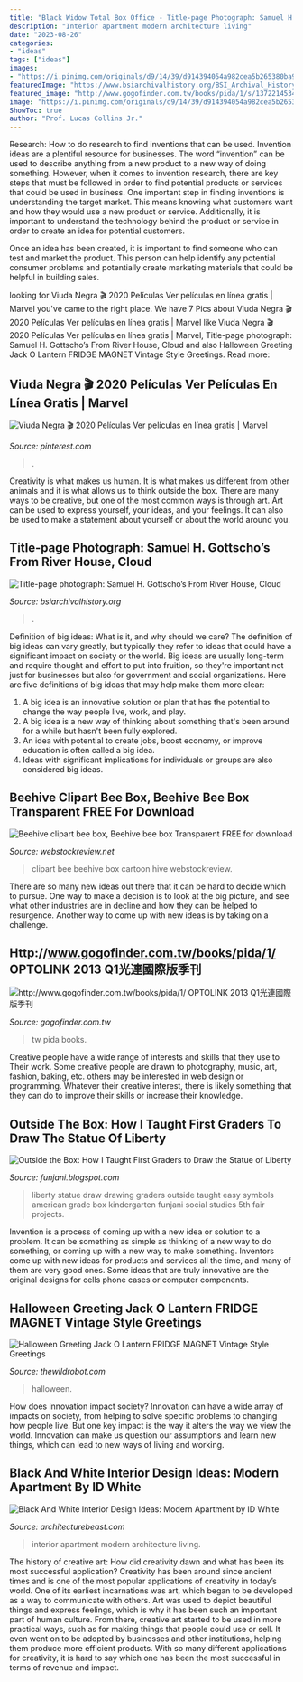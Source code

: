 ```yaml
---
title: "Black Widow Total Box Office - Title-page Photograph: Samuel H. Gottscho’s From River House, Cloud"
description: "Interior apartment modern architecture living"
date: "2023-08-26"
categories:
- "ideas"
tags: ["ideas"]
images:
- "https://i.pinimg.com/originals/d9/14/39/d914394054a982cea5b265380ba9611b.jpg"
featuredImage: "https://www.bsiarchivalhistory.org/BSI_Archival_History/Woodys_pt_1_files/droppedImage_10.jpg"
featured_image: "http://www.gogofinder.com.tw/books/pida/1/s/1372214534r348JqHm.jpg"
image: "https://i.pinimg.com/originals/d9/14/39/d914394054a982cea5b265380ba9611b.jpg"
ShowToc: true
author: "Prof. Lucas Collins Jr."
---
```



Research: How to do research to find inventions that can be used.
Invention ideas are a plentiful resource for businesses. The word “invention” can be used to describe anything from a new product to a new way of doing something. However, when it comes to invention research, there are key steps that must be followed in order to find potential products or services that could be used in business. 
One important step in finding inventions is understanding the target market. This means knowing what customers want and how they would use a new product or service. Additionally, it is important to understand the technology behind the product or service in order to create an idea for potential customers. 

Once an idea has been created, it is important to find someone who can test and market the product. This person can help identify any potential consumer problems and potentially create marketing materials that could be helpful in building sales.

	

		
looking for Viuda Negra 🎬 2020 Películas Ver películas en línea gratis | Marvel you've came to the right place. We have 7 Pics about Viuda Negra 🎬 2020 Películas Ver películas en línea gratis | Marvel like Viuda Negra 🎬 2020 Películas Ver películas en línea gratis | Marvel, Title-page photograph: Samuel H. Gottscho’s From River House, Cloud and also Halloween Greeting Jack O Lantern FRIDGE MAGNET Vintage Style Greetings. Read more:
		
    
## Viuda Negra 🎬 2020 Películas Ver Películas En Línea Gratis | Marvel

<img loading=lazy src="https://i.pinimg.com/originals/d9/14/39/d914394054a982cea5b265380ba9611b.jpg" onerror="this.onerror=null;this.src='https://tse4.mm.bing.net/th?id=OIP.cS294Xe_RBYhobo3EbNqJQHaNK&amp;pid=15.1';" alt="Viuda Negra 🎬 2020 Películas Ver películas en línea gratis | Marvel">

_Source: pinterest.com_

>. 

	

Creativity is what makes us human. It is what makes us different from other animals and it is what allows us to think outside the box. There are many ways to be creative, but one of the most common ways is through art. Art can be used to express yourself, your ideas, and your feelings. It can also be used to make a statement about yourself or about the world around you.

    
## Title-page Photograph: Samuel H. Gottscho’s From River House, Cloud

<img loading=lazy src="https://www.bsiarchivalhistory.org/BSI_Archival_History/Woodys_pt_1_files/droppedImage_10.jpg" onerror="this.onerror=null;this.src='https://tse4.mm.bing.net/th?id=OIP.WduZ2pS72jIVhhugMSt8OwHaE5&amp;pid=15.1';" alt="Title-page photograph: Samuel H. Gottscho’s From River House, Cloud">

_Source: bsiarchivalhistory.org_

>. 

	

Definition of big ideas: What is it, and why should we care?
The definition of big ideas can vary greatly, but typically they refer to ideas that could have a significant impact on society or the world. Big ideas are usually long-term and require thought and effort to put into fruition, so they're important not just for businesses but also for government and social organizations. Here are five definitions of big ideas that may help make them more clear:
1) A big idea is an innovative solution or plan that has the potential to change the way people live, work, and play.
2) A big idea is a new way of thinking about something that's been around for a while but hasn't been fully explored.
3) An idea with potential to create jobs, boost economy, or improve education is often called a big idea. 
4) Ideas with significant implications for individuals or groups are also considered big ideas.

    
## Beehive Clipart Bee Box, Beehive Bee Box Transparent FREE For Download

<img loading=lazy src="https://webstockreview.net/images/beehive-clipart-bee-box-10.jpg" onerror="this.onerror=null;this.src='https://tse4.mm.bing.net/th?id=OIP.pd1Dq3SnzlEE6smD7vWOZQHaGQ&amp;pid=15.1';" alt="Beehive clipart bee box, Beehive bee box Transparent FREE for download">

_Source: webstockreview.net_

>clipart bee beehive box cartoon hive webstockreview. 

	

There are so many new ideas out there that it can be hard to decide which to pursue. One way to make a decision is to look at the big picture, and see what other industries are in decline and how they can be helped to resurgence. Another way to come up with new ideas is by taking on a challenge.

    
## Http://www.gogofinder.com.tw/books/pida/1/ OPTOLINK 2013 Q1光連國際版季刊

<img loading=lazy src="http://www.gogofinder.com.tw/books/pida/1/s/1372214534r348JqHm.jpg" onerror="this.onerror=null;this.src='https://tse4.mm.bing.net/th?id=OIP.z7-EeeQ_J0bsWZInD5bBvQHaKf&amp;pid=15.1';" alt="http://www.gogofinder.com.tw/books/pida/1/ OPTOLINK 2013 Q1光連國際版季刊">

_Source: gogofinder.com.tw_

>tw pida books. 

	

Creative people have a wide range of interests and skills that they use to Their work. Some creative people are drawn to photography, music, art, fashion, baking, etc. others may be interested in web design or programming. Whatever their creative interest, there is likely something that they can do to improve their skills or increase their knowledge.

    
## Outside The Box: How I Taught First Graders To Draw The Statue Of Liberty

<img loading=lazy src="https://3.bp.blogspot.com/-seDJwCCaHPI/UX7NJDl-hmI/AAAAAAAAEYU/-pegYUuc5LI/s1600/Statue+of+Liberty+completed.jpg" onerror="this.onerror=null;this.src='https://tse1.mm.bing.net/th?id=OIP.6nkTwDDaAWCL6mxf655WAwHaKM&amp;pid=15.1';" alt="Outside the Box: How I Taught First Graders to Draw the Statue of Liberty">

_Source: funjani.blogspot.com_

>liberty statue draw drawing graders outside taught easy symbols american grade box kindergarten funjani social studies 5th fair projects. 

	

Invention is a process of coming up with a new idea or solution to a problem. It can be something as simple as thinking of a new way to do something, or coming up with a new way to make something. Inventors come up with new ideas for products and services all the time, and many of them are very good ones. Some ideas that are truly innovative are the original designs for cells phone cases or computer components.

    
## Halloween Greeting Jack O Lantern FRIDGE MAGNET Vintage Style Greetings

<img loading=lazy src="http://assets.suredone.com/1868/media-pics/sd3046-halloween-greeting-jack-o-lantern-fridge-magnet-vintage-style-greetings-card.jpeg" onerror="this.onerror=null;this.src='https://tse3.mm.bing.net/th?id=OIP.bCSofGn9veCSEgbmNhSyMwHaKt&amp;pid=15.1';" alt="Halloween Greeting Jack O Lantern FRIDGE MAGNET Vintage Style Greetings">

_Source: thewildrobot.com_

>halloween. 

	

How does innovation impact society?
Innovation can have a wide array of impacts on society, from helping to solve specific problems to changing how people live. But one key impact is the way it alters the way we view the world. Innovation can make us question our assumptions and learn new things, which can lead to new ways of living and working.

    
## Black And White Interior Design Ideas: Modern Apartment By ID White

<img loading=lazy src="http://www.architecturebeast.com/wp-content/uploads/2017/05/Black-And-White-Interior-Design-Ideas-Modern-Apartment-by-ID-White-on-Architecture-Beast-03-min.jpg" onerror="this.onerror=null;this.src='https://tse2.mm.bing.net/th?id=OIP.wZPgvEOWkSqPzd09w9x4rQHaJ3&amp;pid=15.1';" alt="Black And White Interior Design Ideas: Modern Apartment by ID White">

_Source: architecturebeast.com_

>interior apartment modern architecture living. 

	

The history of creative art: How did creativity dawn and what has been its most successful application?
Creativity has been around since ancient times and is one of the most popular applications of creativity in today’s world. One of its earliest incarnations was art, which began to be developed as a way to communicate with others. Art was used to depict beautiful things and express feelings, which is why it has been such an important part of human culture. From there, creative art started to be used in more practical ways, such as for making things that people could use or sell. It even went on to be adopted by businesses and other institutions, helping them produce more efficient products. With so many different applications for creativity, it is hard to say which one has been the most successful in terms of revenue and impact.


